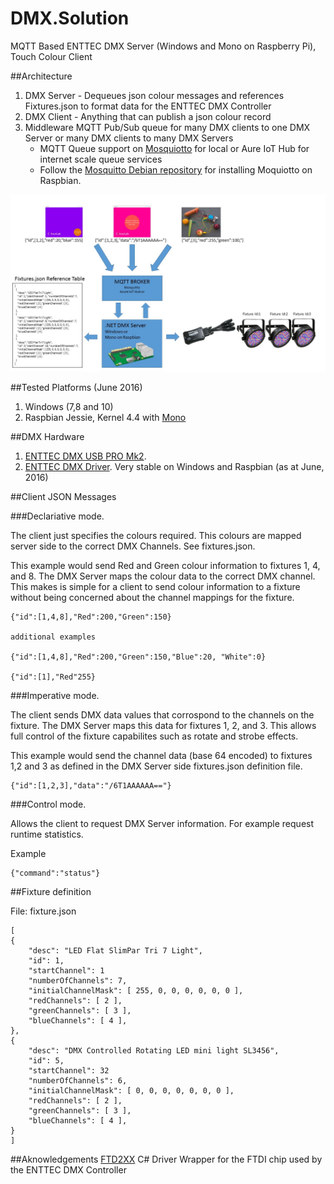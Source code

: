 # DMX.Solution
MQTT Based ENTTEC DMX Server (Windows and Mono on Raspberry Pi), Touch Colour Client


##Architecture 

1. DMX Server - Dequeues json colour messages and references Fixtures.json to format data for the ENTTEC DMX Controller 
2. DMX Client - Anything that can publish a json colour record
3. Middleware MQTT Pub/Sub queue for many DMX clients to one DMX Server or many DMX clients to many DMX Servers
    - MQTT Queue support on [Mosquiotto](http://mosquitto.org/) for local or Aure IoT Hub for internet scale queue services
    - Follow the [Mosquitto Debian repository](http://mosquitto.org/2013/01/mosquitto-debian-repository/) for installing Moquiotto on Raspbian.  
    
![Architecture](https://raw.githubusercontent.com/gloveboxes/DMX.Solution/master/Resources/Architecture.jpg)
    
##Tested Platforms (June 2016)
1. Windows (7,8 and 10)
2. Raspbian Jessie, Kernel 4.4 with [Mono](https://en.wikipedia.org/wiki/Mono_(software))

##DMX Hardware
1. [ENTTEC DMX USB PRO Mk2](http://www.enttec.com/?main_menu=Products&pn=70314). 
2. [ENTTEC DMX Driver](http://www.ftdichip.com/Drivers/D2XX.htm). Very stable on Windows and Raspbian (as at June, 2016)

##Client JSON Messages

###Declariative mode. 

The client just specifies the colours required. This colours are mapped server side to the correct DMX Channels. See fixtures.json.

This example would send Red and Green colour information to fixtures 1, 4, and 8. The DMX Server maps the colour data to the correct DMX channel. This makes is simple for a client to send  colour information to a fixture without being concerned about the channel mappings for the fixture.

    {"id":[1,4,8],"Red":200,"Green":150}
    
    additional examples
    
    {"id":[1,4,8],"Red":200,"Green":150,"Blue":20, "White":0}
    
    {"id":[1],"Red"255}
    

###Imperative mode. 

The client sends DMX data values that corrospond to the channels on the fixture. The DMX Server maps this data for fixtures 1, 2, and 3. This allows full control of the fixture capabilites such as rotate and strobe effects.  

This example would send the channel data (base 64 encoded) to fixtures 1,2 and 3 as defined in the DMX Server side fixtures.json definition file.


    {"id":[1,2,3],"data":"/6T1AAAAAA=="}

###Control mode. 

Allows the client to request DMX Server information. For example request runtime statistics.

Example

    {"command":"status"}


##Fixture definition

File: fixture.json

    [
    {
        "desc": "LED Flat SlimPar Tri 7 Light",
        "id": 1,
        "startChannel": 1
        "numberOfChannels": 7,
        "initialChannelMask": [ 255, 0, 0, 0, 0, 0, 0 ],
        "redChannels": [ 2 ],
        "greenChannels": [ 3 ],
        "blueChannels": [ 4 ],        
    },
    {
        "desc": "DMX Controlled Rotating LED mini light SL3456",
        "id": 5,
        "startChannel": 32
        "numberOfChannels": 6,
        "initialChannelMask": [ 0, 0, 0, 0, 0, 0, 0 ],
        "redChannels": [ 2 ],
        "greenChannels": [ 3 ],
        "blueChannels": [ 4 ],       
    }
    ]



##Aknowledgements
[FTD2XX](https://github.com/alcexhim/FTD2XX) C# Driver Wrapper for the FTDI chip used by the ENTTEC DMX Controller 


